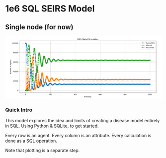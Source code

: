 # 1e6 SQL SEIRS Model

## Single node (for now)

![SIR plot](sql_seirs_output.png)

### Quick Intro
This model explores the idea and limits of creating a disease model entirely in SQL. Using Python & SQLite, to get started. 

Every row is an agent. Every column is an attribute. Every calculation is done as a SQL operation.

Note that plotting is a separate step.
